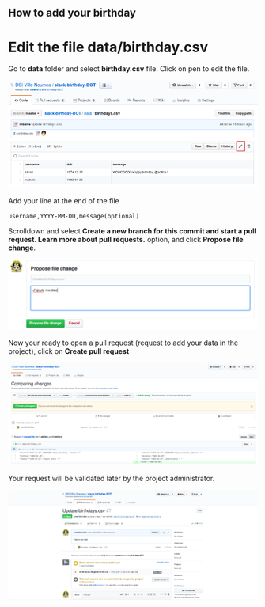 ## How to add your birthday

# Edit the file data/birthday.csv

Go to **data** folder and select **birthday.csv** file.
Click on pen to edit the file.

![alt text](https://raw.githubusercontent.com/DSI-Ville-Noumea/slack-birthday-BOT/master/doc/edit_birthday.png)

Add your line at the end of the file
```
username,YYYY-MM-DD,message(optional)
```

Scrolldown and select **Create a new branch for this commit and start a pull request. Learn more about pull requests.** option, and click **Propose file change**.

![alt text](https://raw.githubusercontent.com/DSI-Ville-Noumea/slack-birthday-BOT/master/doc/commit_change.png)


Now your ready to open a pull request (request to add your data in the project), click on **Create pull request**

![alt text](https://raw.githubusercontent.com/DSI-Ville-Noumea/slack-birthday-BOT/master/doc/create_pull_request.png)


Your request will be validated later by the project administrator.

![alt text](https://raw.githubusercontent.com/DSI-Ville-Noumea/slack-birthday-BOT/master/doc/finish.png)
